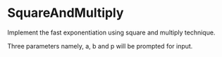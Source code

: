 # SquareAndMultiply

Implement the fast exponentiation using square and multiply technique.

Three parameters namely, a, b and p will be prompted for input.
